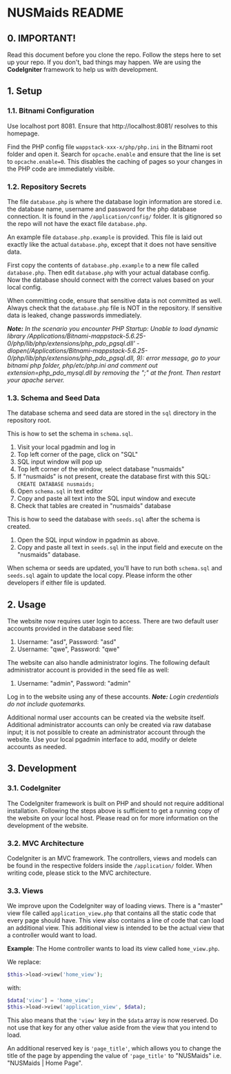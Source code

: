 # NUSMaids README

## 0. IMPORTANT!
Read this document before you clone the repo. Follow the steps here to set up your repo. If you don't, bad things may happen. We are using the **CodeIgniter** framework to help us with development.

## 1. Setup

### 1.1. Bitnami Configuration
Use localhost port 8081. Ensure that http://localhost:8081/ resolves to this homepage.

Find the PHP config file `wappstack-xxx-x/php/php.ini` in the Bitnami root folder and open it. Search for `opcache.enable` and ensure that the line is set to `opcache.enable=0`. This disables the caching of pages so your changes in the PHP code are immediately visible.

### 1.2. Repository Secrets
The file `database.php` is where the database login information are stored i.e. the database name, username and password for the php database connection. It is found in the `/application/config/` folder. It is gitignored so the repo will not have the exact file `database.php`. 

An example file `database.php.example` is provided. This file is laid out exactly like the actual `database.php`, except that it does not have sensitive data.

First copy the contents of `database.php.example` to a new file called `database.php`. Then edit `database.php` with your actual database config. Now the database should connect with the correct values based on your local config.

When committing code, ensure that sensitive data is not committed as well. Always check that the `database.php` file is NOT in the repository. If sensitive data is leaked, change passwords immediately.

_**Note:** In the scenario you encounter PHP Startup: Unable to load dynamic library /Applications/Bitnami-mappstack-5.6.25-0/php/lib/php/extensions/php_pdo_pgsql.dll' - dlopen(/Applications/Bitnami-mappstack-5.6.25-0/php/lib/php/extensions/php_pdo_pgsql.dll, 9): error message, go to your bitnami php folder, php/etc/php.ini and comment out extension=php_pdo_mysql.dll by removing the ";" at the front. Then restart your apache server._


### 1.3. Schema and Seed Data
The database schema and seed data are stored in the `sql` directory in the repository root.

This is how to set the schema in `schema.sql`.

1. Visit your local pgadmin and log in
2. Top left corner of the page, click on "SQL"
3. SQL input window will pop up
4. Top left corner of the window, select database "nusmaids"
5. If "nusmaids" is not present, create the database first with this SQL: `CREATE DATABASE nusmaids;`
6. Open `schema.sql` in text editor
7. Copy and paste all text into the SQL input window and execute
8. Check that tables are created in "nusmaids" database

This is how to seed the database with `seeds.sql` after the schema is created.

1. Open the SQL input window in pgadmin as above.
2. Copy and paste all text in `seeds.sql` in the input field and execute on the "nusmaids" database.

When schema or seeds are updated, you'll have to run both `schema.sql` and `seeds.sql` again to update the local copy.
Please inform the other developers if either file is updated.

## 2. Usage
The website now requires user login to access. There are two default user accounts provided in the database seed file:

1. Username: "asd", Password: "asd"
2. Username: "qwe", Password: "qwe"

The website can also handle administrator logins. The following default administrator account is provided in the seed file as well:

1. Username: "admin", Password: "admin"

Log in to the website using any of these accounts. _**Note:** Login credentials do not include quotemarks._

Additional normal user accounts can be created via the website itself. Additional administrator accounts can only be created via raw database input; it is not possible to create an administrator account through the website. Use your local pgadmin interface to add, modify or delete accounts as needed.

## 3. Development

### 3.1. CodeIgniter
The CodeIgniter framework is built on PHP and should not require additional installation. Following the steps above is sufficient to get a running copy of the website on your local host. Please read on for more information on the development of the website.

### 3.2. MVC Architecture
CodeIgniter is an MVC framework. The controllers, views and models can be found in the respective folders inside the `/application/` folder. When writing code, please stick to the MVC architecture.

### 3.3. Views
We improve upon the CodeIgniter way of loading views. There is a "master" view file called `application_view.php` that contains all the static code that every page should have. This view also contains a line of code that can load an additional view. This additional view is intended to be the actual view that a controller would want to load.

**Example**: The Home controller wants to load its view called `home_view.php`. 

We replace:
```php
$this->load->view('home_view');
```
with:
```php
$data['view'] = 'home_view';
$this->load->view('application_view', $data);
```
This also means that the `'view'` key in the `$data` array is now reserved. Do not use that key for any other value aside from the view that you intend to load.

An additional reserved key is `'page_title'`, which allows you to change the title of the page by appending the value of `'page_title'` to "NUSMaids" i.e. "NUSMaids | Home Page".
